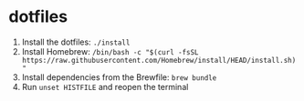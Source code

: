# dotfiles

1. Install the dotfiles: `./install`
2. Install Homebrew: `/bin/bash -c "$(curl -fsSL https://raw.githubusercontent.com/Homebrew/install/HEAD/install.sh)"`
3. Install dependencies from the Brewfile: `brew bundle`
4. Run `unset HISTFILE` and reopen the terminal
